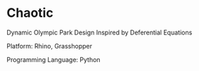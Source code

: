 # Chaotic
Dynamic Olympic Park Design Inspired by Deferential Equations

Platform: Rhino, Grasshopper

Programming Language: Python
